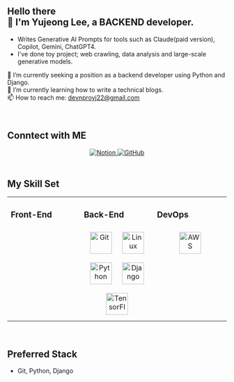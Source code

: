 <!-- How to use this special repository!
**devnproyj22/devnproyj22** is a ✨ _special_ ✨ repository 
because its `README.md` (this file) appears on your GitHub profile.

Here are some ideas to get you started:

- 🔭 I’m currently looking for ...
- 🌱 I’m currently learning ...
- 👯 I’m looking to collaborate on ...
- 🤔 I’m looking for help with ...
- 💬 Ask me about ...
- 📫 How to reach me: devnproyj22@gmail.com
- 😄 Pronouns: ...
- ⚡ Fun fact: ...
-->




<!-- From here -->





## <div align='left'> Hello there <br/>👋 I'm Yujeong Lee, a BACKEND developer.

* Writes Generative AI Prompts for tools such as Claude(paid version), Copilot, Gemini, ChatGPT4.
* I've done toy project; web crawling, data analysis and large-scale generative models.

🔭 I’m currently seeking a position as a backend developer using Python and Django.  
🌱 I’m currently learning how to write a technical blogs.  
📫 How to reach me: devnproyj22@gmail.com  

<div/>

<br/>

## Conntect with ME 
<div align='center'>
  <a href='https://www.notion.so' target='_blank'>
    <img src=https://img.shields.io/badge/Notion-f9f5f1.svg?&style=for-the-badge&logo=Notion&logoColor=black alt=Notion style='margin-bottom: 5px;'/>
    <a/>
    <a href='https://github.com/devnproyj22' target='_blank'>
    <img src=https://img.shields.io/badge/GitHub-FFEEEE.svg?&style=for-the-badge&logo=GitHub&logoColor=black alt=GitHub style='margin-bottom: 5px;'/>
    <a/>
<!-- REFERENCE : https://shields.io/ -->
</div>
      
<br/>

## My Skill Set
<table><tr><td valign='top' width='33%'>

### Front-End
<div align='center'>
</div>
</td>

<td valign='top' width='33%'>
  
### Back-End
<div align='center'>
  <img style='margin: 10px' src='https://profilinator.rishav.dev/skills-assets/git-scm-icon.svg' alt='Git' height='50' />
  <img style='margin: 10px' src='https://profilinator.rishav.dev/skills-assets/linux-original.svg' alt='Linux' height='50' />
  <img style='margin: 10px' src='https://profilinator.rishav.dev/skills-assets/python-original.svg' alt='Python' height='50' />
  <img style='margin: 10px' src='https://profilinator.rishav.dev/skills-assets/django-original.svg' alt='Django' height='50' />
  <img style='margin: 10px' src='https://profilinator.rishav.dev/skills-assets/tensorflow-icon.svg' alt='TensorFlow' height='50' />
</div>
</td>

<td valign='top' width='33%'>
  
### DevOps
<div align='center'>
  <img style='margin: 10px' src='https://profilinator.rishav.dev/skills-assets/amazonwebservices-original-wordmark.svg' alt='AWS' height='50' /> 
</div>
</td> 

</tr>
</table>

<br/>

## Preferred Stack
* Git, Python, Django

